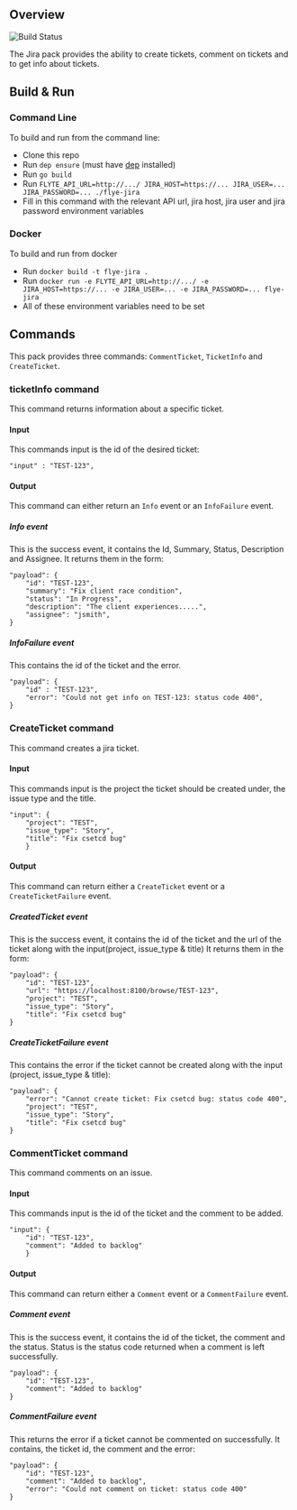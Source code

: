 ## Overview

![Build Status](https://travis-ci.org/HotelsDotCom/flyte-jira.svg?branch=master)

The Jira pack provides the ability to create tickets, comment on tickets and
to get info about tickets.


## Build & Run
### Command Line
To build and run from the command line:
* Clone this repo
* Run `dep ensure` (must have [dep](https://github.com/golang/dep) installed)
* Run `go build`
* Run `FLYTE_API_URL=http://.../ JIRA_HOST=https://... JIRA_USER=... JIRA_PASSWORD=... ./flye-jira`
* Fill in this command with the relevant API url, jira host, jira user and jira password environment variables

### Docker
To build and run from docker
* Run `docker build -t flye-jira .`
* Run `docker run -e FLYTE_API_URL=http://.../ -e JIRA_HOST=https://... -e JIRA_USER=... -e JIRA_PASSWORD=... flye-jira`
* All of these environment variables need to be set

## Commands
This pack provides three commands: `CommentTicket`, `TicketInfo` and `CreateTicket`.
### ticketInfo command
This command returns information about a specific ticket.
#### Input
This commands input is the id of the desired ticket:
```
"input" : "TEST-123",
```
#### Output
This command can either return an `Info` event or an `InfoFailure` event.
##### Info event
This is the success event, it contains the Id, Summary, Status, Description and Assignee. It returns them in the form:
```
"payload": {
    "id": "TEST-123",
    "summary": "Fix client race condition",
    "status": "In Progress",
    "description": "The client experiences.....",
    "assignee": "jsmith",
}
```
##### InfoFailure event
This contains the id of the ticket and the error.
```
"payload": {
    "id" : "TEST-123",
    "error": "Could not get info on TEST-123: status code 400",
}
```

### CreateTicket command
This command creates a jira ticket.
#### Input
This commands input is the project the ticket should be created under, the issue type and the title.
```
"input": {
    "project": "TEST",
    "issue_type": "Story",
    "title": "Fix csetcd bug"
    }
```
#### Output
This command can return either a `CreateTicket` event or a `CreateTicketFailure` event. 
##### CreatedTicket event
This is the success event, it contains the id of the ticket and the url of the ticket along with the input(project, 
issue_type & title) It returns them in the form:
```
"payload": {
    "id": "TEST-123",
    "url": "https://localhost:8100/browse/TEST-123",
    "project": "TEST",
    "issue_type": "Story",
    "title": "Fix csetcd bug"
}
```
##### CreateTicketFailure event
This contains the error if the ticket cannot be created along with the input (project, issue_type & title):
```
"payload": {
    "error": "Cannot create ticket: Fix csetcd bug: status code 400",
    "project": "TEST",
    "issue_type": "Story",
    "title": "Fix csetcd bug"
}
```

### CommentTicket command
This command comments on an issue.
#### Input
This commands input is the id of the ticket and the comment to be added. 
```
"input": {
    "id": "TEST-123",
    "comment": "Added to backlog"
    }
```
#### Output
This command can return either a `Comment` event or a `CommentFailure` event. 
##### Comment event
This is the success event, it contains the id of the ticket, the comment and the status. 
Status is the status code returned when a comment is left successfully.
```
"payload": {
    "id": "TEST-123",
    "comment": "Added to backlog"
}
```
##### CommentFailure event
This returns the error if a ticket cannot be commented on successfully. It contains, the ticket id, the comment and
the error:
```
"payload": {
    "id": "TEST-123",
    "comment": "Added to backlog",
    "error": "Could not comment on ticket: status code 400"
}
```
